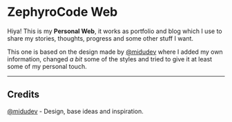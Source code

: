 # ZephyroCode Web

Hiya! This is my **Personal Web**, it works as portfolio and blog which I use to share my stories, thoughts, progress and some other stuff I want.

This one is based on the design made by [@midudev]('https://github.com/midudev') where I added my own information, changed _a bit_ some of the styles and tried to give it at least some of my personal touch.

---

## Credits

[@midudev]('https://github.com/midudev') - Design, base ideas and inspiration.
